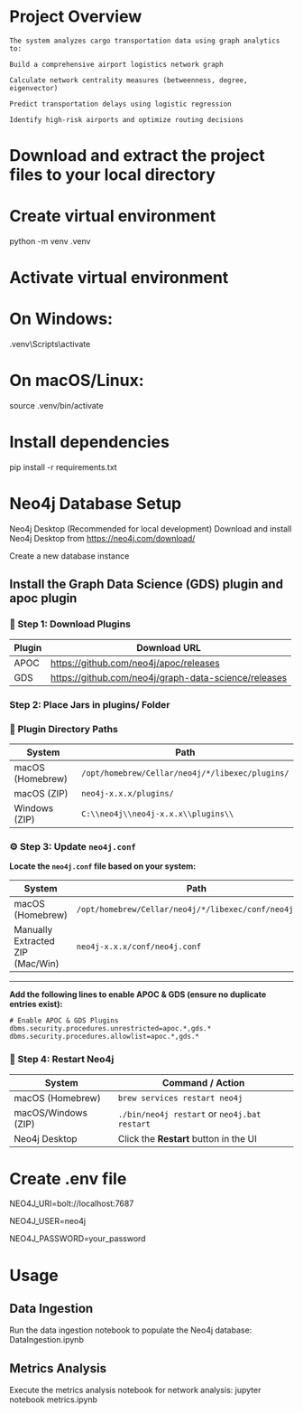 # Project Overview
```
The system analyzes cargo transportation data using graph analytics to:

Build a comprehensive airport logistics network graph

Calculate network centrality measures (betweenness, degree, eigenvector)

Predict transportation delays using logistic regression

Identify high-risk airports and optimize routing decisions

```

# Download and extract the project files to your local directory
# Create virtual environment
python -m venv .venv

# Activate virtual environment
# On Windows:
.venv\Scripts\activate
# On macOS/Linux:
source .venv/bin/activate

# Install dependencies
pip install -r requirements.txt

# Neo4j Database Setup
Neo4j Desktop (Recommended for local development)
Download and install Neo4j Desktop from https://neo4j.com/download/

Create a new database instance

## Install the Graph Data Science (GDS) plugin and apoc plugin
### 🔽 Step 1: Download Plugins

| Plugin | Download URL |
|--------|--------------|
| APOC   | https://github.com/neo4j/apoc/releases |
| GDS    | https://github.com/neo4j/graph-data-science/releases |


### Step 2: Place Jars in plugins/ Folder
### 📂 Plugin Directory Paths

| System            | Path                                                  |
|-------------------|--------------------------------------------------------|
| macOS (Homebrew)  | `/opt/homebrew/Cellar/neo4j/*/libexec/plugins/`       |
| macOS (ZIP)       | `neo4j-x.x.x/plugins/`                                |
| Windows (ZIP)     | `C:\\neo4j\\neo4j-x.x.x\\plugins\\`                    |

### ⚙️ Step 3: Update `neo4j.conf`

**Locate the `neo4j.conf` file based on your system:**

| System                          | Path                                                                 |
|----------------------------------|----------------------------------------------------------------------|
| macOS (Homebrew)                 | `/opt/homebrew/Cellar/neo4j/*/libexec/conf/neo4j.conf`              |
| Manually Extracted ZIP (Mac/Win) | `neo4j-x.x.x/conf/neo4j.conf`                                       |

---

**Add the following lines to enable APOC & GDS (ensure no duplicate entries exist):**

``` properties
# Enable APOC & GDS Plugins
dbms.security.procedures.unrestricted=apoc.*,gds.*
dbms.security.procedures.allowlist=apoc.*,gds.*
```

### 🔄 Step 4: Restart Neo4j

| System              | Command / Action                                  |
|---------------------|---------------------------------------------------|
| macOS (Homebrew)    | `brew services restart neo4j`                     |
| macOS/Windows (ZIP) | `./bin/neo4j restart` or `neo4j.bat restart`      |
| Neo4j Desktop       | Click the **Restart** button in the UI            |

# Create .env file

NEO4J_URI=bolt://localhost:7687

NEO4J_USER=neo4j

NEO4J_PASSWORD=your_password


# Usage
## Data Ingestion
Run the data ingestion notebook to populate the Neo4j database: DataIngestion.ipynb

## Metrics Analysis
Execute the metrics analysis notebook for network analysis: jupyter notebook metrics.ipynb

